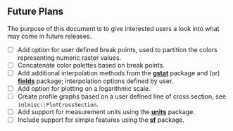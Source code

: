 ## Future Plans

The purpose of this document is to give interested users a look into what may come in future releases.

- [ ] Add option for user defined break points, used to partition the colors representing numeric raster values.
- [ ] Concatenate color palettes based on break points.
- [ ] Add additional interpolation methods from the [**gstat**](https://CRAN.R-project.org/package=gstat) package
      and (or) [**fields**](https://CRAN.R-project.org/package=fields) package;
      interpolation options defined by user.
- [ ] Add option for plotting on a logarithmic scale.
- [ ] Create profile graphs based on a user defined line of cross section, see `inlmisc::PlotCrossSection`.
- [ ] Add support for measurement units using the [**units**](https://CRAN.R-project.org/package=units) package.
- [ ] Include support for simple features using the [**sf**](https://CRAN.R-project.org/package=sf) package.
